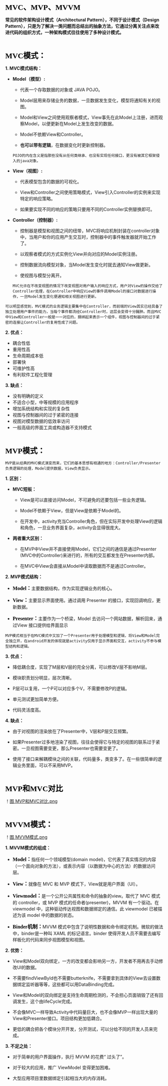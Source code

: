 <font size="5" color="#000000" face="隶书">**MVC、MVP、MVVM**</font>

**常见的软件架构设计模式（Architectural Pattern），不同于设计模式（Design Pattern），只是为了解决一类问题而总结出的抽象方法，它通过分离关注点来改进代码的组织方式，一种架构模式往往使用了多种设计模式。**

<br>

<font size="5" color="#000000" face="隶书">**MVC模式：**</font>

**1. MVC模式结构：**

- **Model（模型）:**

	- 代表一个存取数据的对象或 JAVA POJO。

	- Model层用来存储业务的数据，一旦数据发生变化，模型将通知有关的视图。

	- Model和View之间使用观察者模式，View事先在此Model上注册，进而观察Model，以便更新在Model上发生改变的数据。

	- Model不依赖View和Controller。

	- **也可以带有逻辑**，在数据变化时更新控制器。

	`POJO的内在含义是指那些没有从任何类继承、也没有实现任何接口，更没有被其它框架侵入的java对象。`

- **View（视图）:**

	- 代表模型包含的数据的可视化。

	- View和Controller之间使用策略模式，View引入Controller的实例来实现特定的响应策略。

	- 如果要实现不同的响应的策略只要用不同的Controller实例替换即可。

- **Controller（控制器）:**

	- 控制器是模型和视图之间的纽带，MVC将响应机制封装在controller对象中，当用户和你的应用产生交互时，控制器中的事件触发器就开始工作了。

	- 以观察者模式的方式实例化View并向对应的Model实例注册。

	- 控制数据流向模型对象，当Model发生变化时就去通知View做更新。

	- 使视图与模型分离开。


	`MVC允许在不改变视图的情况下改变视图对用户输入的响应方式，用户对View的操作交给了Controller处理，在Controller中响应View的事件调用Model的接口对数据进行操作，一旦Model发生变化便通知相关视图进行更新。`


`可以明显感觉到，MVC模式的业务逻辑主要集中在Controller，而前端的View其实已经具备了独立处理用户事件的能力，当每个事件都流经Controller时，这层会变得十分臃肿。而且MVC中View和Controller一般是一一对应的，捆绑起来表示一个组件，视图与控制器间的过于紧密的连接让Controller的复用性成了问题。`


**2. 优点：**

- 耦合性低
- 重用性高
- 生命周期成本低
- 部署快
- 可维护性高
- 有利软件工程化管理

**3. 缺点：**

- 没有明确的定义
- 不适合小型，中等规模的应用程序
- 增加系统结构和实现的复杂性
- 视图与控制器间的过于紧密的连接
- 视图对模型数据的低效率访问
- 一般高级的界面工具或构造器不支持模式

<br>

<font size="5" color="#000000" face="隶书">**MVP模式：**</font>

`MVP是从经典的MVC模式演变而来，它们的基本思想有相通的地方：Controller/Presenter负责逻辑的处理，Model提供数据，View负责显示。`


**1. 区别：**

- **MVC短板：**

	- View是可以直接访问Model，不可避免的还要包括一些业务逻辑。

	- Model不依赖于View，但是View是依赖于Model的。
	
	- 在开发中，activity充当Controller角色，但在实际开发中处理View的逻辑和角色，一旦业务界面复杂，activity会显得很庞大。

- **两者重大区别：**

	- 在MVP中View并不直接使用Model，它们之间的通信是通过Presenter (MVC中的Controller)来进行的，所有的交互都发生在Presenter内部。
	
	- 在MVC中View会直接从Model中读取数据而不是通过Controller。



**2. MVP模式结构：**

- <font size="3" color="#000000" face="隶书">**Model：**</font>主要数据结构，作为实现逻辑业务的核心。

- <font size="3" color="#000000" face="隶书">**View：**</font>主要显示界面使用。通过调用 Presenter 的接口，实现回调响应，更新数据。

- <font size="3" color="#000000" face="隶书">**Presenter：**</font>主要作为一个桥梁，Model 去访问一个网站数据，解析回来，通过View 接口提供给界面显示


`MVP模式相当于在MVC模式中又加了一个Presenter用于处理模型和逻辑，将View和Model完全独立开，在android开发的体现就是activity仅用于显示界面和交互，activity不参与模型结构和逻辑。`


**3. 优点：**

- 降低耦合度，实现了M层和V层的完全分离，可以修改V层不影响M层。

- 模块职责划分明显，层次清晰。

- P层可以复用，一个P可以对应多个V，不需要修改P的逻辑。

- 单元测试更加简单方便。

- 代码灵活度高。


**4. 缺点：**

- 由于对视图的渲染放在了Presenter中，V层和P层交互频繁。

- 如果Presenter过多地渲染了视图，往往会使得它与特定的视图的联系过于紧密。一旦视图需要变更，那么Presenter也需要变更了。

- 使用了接口来解耦模块之间的关联，代码量多，类变多了。在一些很简单的逻辑业务里面，可以不采用MVP。

<br>

<font size="5" color="#000000" face="隶书">**MVP和MVC对比**</font>

！[图 MVP和MVC对比.png](https://github.com/FPhoenixCorneaE/SomeDevelopmentSkills/blob/master/%E9%A2%84%E8%A7%88%E5%9B%BE/MVP%E5%92%8CMVC%E5%AF%B9%E6%AF%94.png)

<br>

<font size="5" color="#000000" face="隶书">**MVVM模式：**</font>

！[图 MVVM模式.png](https://github.com/FPhoenixCorneaE/SomeDevelopmentSkills/blob/master/%E9%A2%84%E8%A7%88%E5%9B%BE/MVVM%E6%A8%A1%E5%BC%8F.png)

**1. MVVM模式的组成：**

- <font size="3" color="#000000" face="隶书">**Model：**</font>指任何一个领域模型(domain model)，它代表了真实情况的内容（一个面向对象的方法），或表示内容（以数据为中心的方法）的数据访问层。

- <font size="3" color="#000000" face="隶书">**View：**</font>就像在 MVC 和 MVP 模式下，View就是用户界面（UI）。

- <font size="3" color="#000000" face="隶书">**Viewmodel：**</font>是一个公开公共属性和命令的抽象的view。取代了 MVC 模式的 controller，或 MVP 模式的任命者(presenter)，MVVM 有一个驱动。在 viewmodel 中，这种驱动传达视图和数据绑定的通信。此 viewmodel 已被描述为该 model 中的数据的状态。

- <font size="3" color="#000000" face="隶书">**Binder机制：**</font>MVVM 模式中包含了说明性数据和命令绑定机制。微软的做法中，binder是一种叫 XAML 的标记语言。binder 使得开发人员不需要去编写样板化的代码来同步视图模型和视图。

**2. 优势：**

- View和Model双向绑定，一方的改变都会影响另一方，开发者不用再去手动修改UI的数据。

- 不需要findViewById也不需要butterknife，不需要拿到具体的View去设置数据绑定监听器等等，这些都可以用DataBinding完成。

- View和Model的双向绑定是支持生命周期检测的，不会担心页面销毁了还有回调发生，这个由lifeCycle完成。

- 不会像MVC一样导致Activity中代码量巨大，也不会像MVP一样出现大量的View和Presenter接口。项目结构更加低耦合。

- 更低的耦合把各个模块分开开发，分开测试，可以分给不同的开发人员来完成。


**3. 不足之处：**

- 对于简单的用户界面操作，执行 MVVM 的花费“ 过头了”。

- 对于较大的应用，推广 ViewModel 变得更加困难。

- 大型应用项目里数据绑定引起相当大的内存消耗。